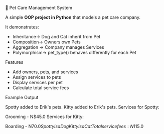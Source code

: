 🐾 Pet Care Management System

A simple **OOP project in Python** that models a pet care company.  

It demonstrates:  
- Inheritance→ Dog and Cat inherit from Pet  
- Composition→ Owners own Pets  
- Aggregation → Company manages Services  
- Polymorphism→ pet_type() behaves differently for each Pet  

Features
- Add owners, pets, and services  
- Assign services to pets  
- Display services per pet  
- Calculate total service fees  

 Example Output

Spotty added to Erik's pets. Kitty added to Erik's pets. Services for Spotty:

Grooming - N$45.0 Services for Kitty:

Boarding - N$70.0 Spotty is a Dog Kitty is a Cat Total service fees: N$115.0

